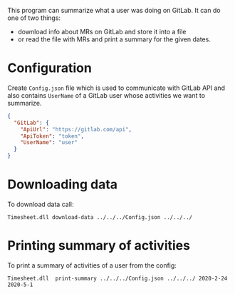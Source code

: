 This program can summarize what a user was doing on GitLab.
It can do one of two things:

- download info about MRs on GitLab and store it into a file
- or read the file with MRs and print a summary for the given dates.

# Configuration

Create `Config.json` file which is used to communicate
with GitLab API and also contains `UserName` of a GitLab user
whose activities we want to summarize.

```json
{
  "GitLab": {
    "ApiUrl": "https://gitlab.com/api",
    "ApiToken": "token",
    "UserName": "user"
  }
}
```

# Downloading data

To download data call:

```
Timesheet.dll download-data ../../../Config.json ../../../
```

# Printing summary of activities

To print a summary of activities of a user from the config:

```
Timesheet.dll  print-summary ../../../Config.json ../../../ 2020-2-24 2020-5-1
```

